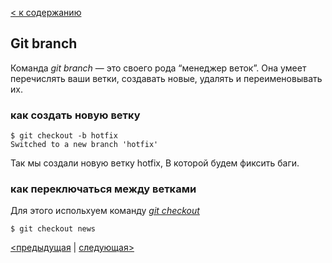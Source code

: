 [< к содержанию](./readme.md)

## **Git branch**

Команда *git branch* — это своего рода “менеджер веток”. Она умеет перечислять ваши ветки, создавать новые, удалять и переименовывать их.

### как создать новую ветку

```
$ git checkout -b hotfix
Switched to a new branch 'hotfix'
```
Так мы создали новую ветку hotfix, В которой будем фиксить баги.

### как переключаться между ветками

Для этого испольхуем команду *[git checkout](./checkout.md)*

```
$ git checkout news
```

[<предыдущая](./commit.md) | [следующая>](./checkout.md)

